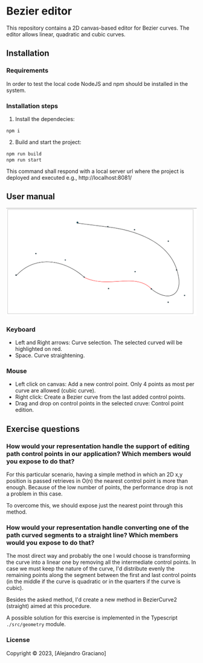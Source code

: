 # Bezier editor

This repository contains a 2D canvas-based editor for Bezier curves. The editor allows linear, quadratic and cubic curves.

## Installation
### Requirements
In order to test the local code NodeJS and npm should be installed in the system.

### Installation steps
1. Install the dependecies:
```
npm i
```
2. Build and start the project:
```
npm run build
npm run start
```
This command shall respond with a local server url where the project is deployed and executed e.g., http://localhost:8081/

## User manual

![Screenshot](./assets/bezier-screenshot.png)

### Keyboard
* Left and Right arrows: Curve selection. The selected curved will be highlighted on red.
* Space. Curve straightening.

### Mouse
* Left click on canvas: Add a new control point. Only 4 points as most per curve are allowed (cubic curve).
* Right click: Create a Bezier curve from the last added control points.
* Drag and drop on control points in the selected cruve: Control point edition.

## Exercise questions

### **How would your representation handle the support of editing path control points in our application? Which members would you expose to do that?**

For this particular scenario, having a simple method in which an 2D x,y position is passed retrieves in O(n) the nearest control point is more than enough. Because of the low number of points, the performance drop is not a problem in this case.

To overcome this, we should expose just the nearest point through this method.

### **How would your representation handle converting one of the path curved segments to a straight line? Which members would you expose to do that?**

The most direct way and probably the one I would choose is transforming the curve into a linear one by removing all the intermediate control points. In case we must keep the nature of the curve, I'd distribute evenly the remaining points along the segment between the first and last control points (in the middle if the curve is quadratic or in the quarters if the curve is cubic).

Besides the asked method, I'd create a new method in BezierCurve2 (straight) aimed at this procedure.

A possible solution for this exercise is implemented in the Typescript `./src/geometry` module.

### License
Copyright © 2023, [Alejandro Graciano]